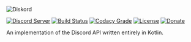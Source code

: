 ![Diskord](https://serebit.com/assets/images/diskord-banner-nopad.svg) 

[![Discord Server](https://discordapp.com/api/guilds/450082907185479700/widget.png?style=shield)](https://discord.gg/27trEwn)
[![Build Status](https://travis-ci.org/serebit/diskord.svg?branch=master)](https://travis-ci.org/serebit/diskord)
[![Codacy Grade](https://api.codacy.com/project/badge/Grade/3b77ed4c3b844b56909b6e5084d43aa1)](https://www.codacy.com/app/serebit/diskord)
[![License](https://img.shields.io/github/license/serebit/diskord.svg)](https://github.com/serebit/diskord/tree/master/LICENSE.md)
[![Donate](https://img.shields.io/badge/Donate-PayPal-blue.svg)](https://paypal.me/gdeadshot)

An implementation of the Discord API written entirely in Kotlin. 

